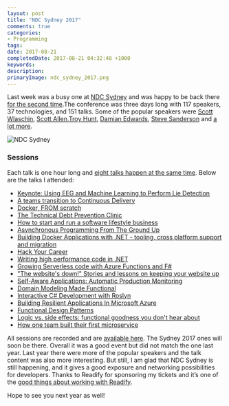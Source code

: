 ```yaml
---
layout: post
title: "NDC Sydney 2017"
comments: true
categories: 
- Programming
tags: 
date: 2017-08-21
completedDate: 2017-08-21 04:32:48 +1000
keywords: 
description: 
primaryImage: ndc_sydney_2017.png
---
```


Last week was a busy one at [NDC Sydney](http://ndcsydney.com/) and was happy to be back there [for the second time](http://www.rahulpnath.com/blog/ndc-sydney/).The conference was three days long with 117 speakers, 37 technologies, and 151 talks. Some of the popular speakers were [Scott Wlaschin](https://fsharpforfunandprofit.com/), [Scott Allen](http://odetocode.com/about/scott-allen),[Troy Hunt](https://www.troyhunt.com/), [Damian Edwards](https://twitter.com/DamianEdwards), [Steve Sanderson](http://blog.stevensanderson.com/) and [a lot more](http://ndcsydney.com/speakers/).

<img class="center" alt="NDC Sydney" src="/images/ndc_sydney_2017.png" />

### Sessions

Each talk is one hour long and [eight talks happen at the same time](http://ndcsydney.com/agenda/). Below are the talks I attended: 

- [Keynote: Using EEG and Machine Learning to Perform Lie Detection](http://ndcsydney.com/talk/keynote-using-eeg-and-machine-learning-to-perform-lie-detection/)      
- [A teams transition to Continuous Delivery](http://ndcsydney.com/talk/a-teams-transition-to-continuous-delivery-1/)   
- [Docker, FROM scratch](http://ndcsydney.com/talk/docker-from-scratch/)    
- [The Technical Debt Prevention Clinic](http://ndcsydney.com/talk/technical-debt/)    
- [How to start and run a software lifestyle business](http://ndcsydney.com/talk/how-to-start-and-run-a-software-lifestyle-business/)  
- [Asynchronous Programming From The Ground Up](http://ndcsydney.com/talk/asynchronous-programming-from-the-ground-up/)    
- [Building Docker Applications with .NET - tooling, cross platform support and migration](http://ndcsydney.com/talk/building-docker-applications-with-net-tooling-cross-platform-support-and-migration/)
- [Hack Your Career](http://ndcsydney.com/talk/hack_your_career/)    
- [Writing high performance code in .NET](http://ndcsydney.com/talk/writing-high-performance-code-in-net/)
- [Growing Serverless code with Azure Functions and F#](http://ndcsydney.com/talk/growing-serverless-code-with-azure-functions-and-f/)     
- ["The website's down!" Stories and lessons on keeping your website up](http://ndcsydney.com/talk/the-websites-down-stories-and-lessons-on-keeping-your-website-up/)
- [Self-Aware Applications: Automatic Production Monitoring](http://ndcsydney.com/talk/self-aware-applications-automatic-production-monitoring/)
- [Domain Modeling Made Functional](http://ndcsydney.com/talk/domain-modeling-made-functional/)
- [Interactive C# Development with Roslyn](http://ndcsydney.com/talk/interactive-c-development-with-roslyn/)
- [Building Resilient Applications In Microsoft Azure](http://ndcsydney.com/talk/building-resilient-applications-in-microsoft-azure/)
- [Functional Design Patterns](http://ndcsydney.com/talk/functional-design-patterns/)     
- [Logic vs. side effects: functional goodness you don't hear about](http://ndcsydney.com/talk/logic-vs-side-effects-functional-goodness-you-dont-hear-about/)     
- [How one team built their first microservice](http://ndcsydney.com/talk/how-one-team-built-their-first-microservice/)    


All sessions are recorded and are [available here](https://vimeo.com/ndcconferences). The Sydney 2017 ones will soon be there. Overall it was a good event but did not match the one last year. Last year there were more of the popular speakers and the talk content was also more interesting. But still, I am glad that NDC Sydney is still happening, and it gives a good exposure and networking possibilities for developers. Thanks to Readify for sponsoring my tickets and it’s one of the [good things about working with Readify](http://www.rahulpnath.com/blog/finding-a-job-abroad/).

Hope to see you next year as well!